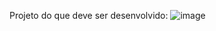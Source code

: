 Projeto do que deve ser desenvolvido:
![image](https://github.com/gabrielMachadus/7daysofcode-meusaniversarios/assets/15897575/decab75f-6815-4e6e-a2a8-c5c0e81f47ed)
